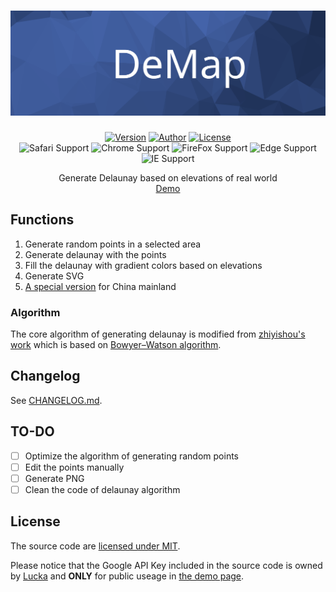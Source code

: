 <h1 align=center><img src="./Resource/Banner.svg" alt="DeMap"></h1>

<p align="center">
  <a href="./CHANGELOG.md"><img alt="Version" src="https://img.shields.io/badge/version-0.1.5-green.svg"/></a>
  <a href="https://lucka.moe"><img alt="Author" src="https://img.shields.io/badge/author-Lucka-2578B5.svg"/></a>
  <a href="./LICENSE"><img alt="License" src="https://img.shields.io/badge/license-MIT-A31F34.svg"/></a><br>
  <img alt="Safari Support" src="https://img.shields.io/badge/safari-support-green.svg"/>
  <img alt="Chrome Support" src="https://img.shields.io/badge/chrome-support-green.svg"/>
  <img alt="FireFox Support" src="https://img.shields.io/badge/firefox-support-green.svg"/>
  <img alt="Edge Support" src="https://img.shields.io/badge/edge-broken-red.svg"/>
  <img alt="IE Support" src="https://img.shields.io/badge/ie-broken-red.svg"/>

</p>

<p align=center>
Generate Delaunay based on elevations of real world<br/>
<a href="http://lucka.moe/DeMap/" title="Demo">Demo</a>
</p>

## Functions
1. Generate random points in a selected area
2. Generate delaunay with the points
3. Fill the delaunay with gradient colors based on elevations
4. Generate SVG
5. [A special version](http://lucka.moe/DeMap/cn/) for China mainland

### Algorithm
The core algorithm of generating delaunay is modified from [zhiyishou's work](https://github.com/zhiyishou/Polyer/blob/master/lib/delaunay.js) which is based on [Bowyer–Watson algorithm](https://en.wikipedia.org/wiki/Bowyer–Watson_algorithm).

## Changelog
See [CHANGELOG.md](./CHANGELOG.md).

## TO-DO
- [ ] Optimize the algorithm of generating random points
- [ ] Edit the points manually
- [ ] Generate PNG
- [ ] Clean the code of delaunay algorithm

## License
The source code are [licensed under MIT](./LICENSE).

Please notice that the Google API Key included in the source code is owned by [Lucka](https://github.com/lucka-me) and **ONLY** for public useage in [the demo page](http://lucka.moe/DeMap/).
